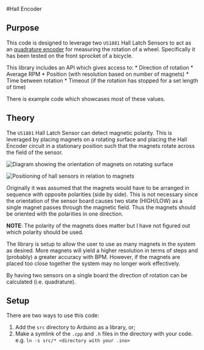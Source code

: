 #Hall Encoder

## Purpose
This code is designed to leverage two `US1881` Hall Latch Sensors to act as an [quadrature encoder](https://en.wikipedia.org/wiki/Rotary_encoder) for measuring the rotation of a wheel. Specifically it has been tested on the front sprocket of a bicycle.

This library includes an API which gives access to:
    * Direction of rotation
    * Average RPM
    * Position (with resolution based on number of magnets)
    * Time between rotation
    * Timeout (if the rotation has stopped for a set length of time)

There is example code which showcases most of these values.

## Theory
The `US1881` Hall Latch Sensor can detect magnetic polarity. This is leveraged by placing magnets on a rotating surface and placing the Hall Encoder circuit in a stationary position such that the magnets rotate across the field of the sensor.

![Diagram showing the orientation of magnets on rotating surface](https://github.com/sabjorn/hallEncoder/blob/master/fig/encoder_ring.png)

![Positioning of hall sensors in relation to magnets](https://github.com/sabjorn/hallEncoder/blob/master/fig/encoder_position.png)

Originally it was assumed that the magnets would have to be arranged in sequence with opposite polarities (side by side). This is not necessary since the orientation of the sensor board causes two state (HIGH/LOW) as a single magnet passes through the magnetic field. Thus the magnets should be oriented with the polarities in one direction.

**NOTE**: The polarity of the magnets does matter but I have not figured out which polarity should be used.

The library is setup to allow the user to use as many magnets in the system as desired. More magnets will yield a higher resolution in terms of steps and (probably) a greater accuracy with BPM. However, if the magnets are placed too close together the system may no longer work effectively.

By having two sensors on a single board the direction of rotation can be calculated (i.e. quadrature).

## Setup
There are two ways to use this code:
1. Add the `src` directory to Arduino as a library, or;
2. Make a symlink of the `.cpp` and `.h` files in the directory with your code. e.g. `ln -s src/* <directory with your .ino>`


